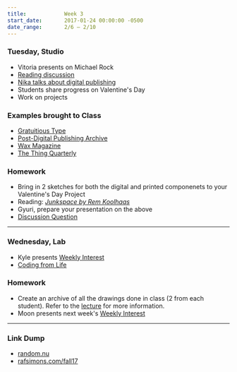 ```yaml
---
title:            Week 3
start_date:       2017-01-24 00:00:00 -0500
date_range:       2/6 – 2/10
---
```


### Tuesday, Studio

- Vitoria presents on Michael Rock
- [Reading discussion](https://docs.google.com/document/d/1zuDVjVfYF44mFwhwZym9uvchGzFYygl-tE3azKHCU_0/edit?usp=sharin)
- [Nika talks about digital publishing](../assets/lectures/lecture3.pdf)
- Students share progress on Valentine's Day
- Work on projects

### Examples brought to Class
- [Gratuitious Type](http://gratuitoustype.com/)
- [Post-Digital Publishing Archive](http://p-dpa.net/)
- [Wax Magazine](http://readwax.com/)
- [The Thing Quarterly](https://thethingquarterly.com/)


### Homework

- Bring in 2 sketches for both the digital and printed componenets to your Valentine's Day Project
- Reading: [*Junkspace by Rem Koolhaas*](../assets/readings/koolhaas-rem_junkspace.pdf)
- Gyuri, prepare your presentation on the above
- [Discussion Question](https://docs.google.com/document/d/1nXUK-2kcULpVtGcLBrtIh5Yw2nuNAJIEA8Y8vKsuOiA/edit?usp=sharing)

---

### Wednesday, Lab

- Kyle presents [Weekly Interest](/projects/weekly_interest)
- [Coding from Life](/lectures/lab/coding-from-life)

### Homework

- Create an archive of all the drawings done in class (2 from each student). Refer to the [lecture](/lectures/lab/coding-from-life#homework) for more information.
- Moon presents next week's [Weekly Interest](/projects/weekly_interest)

---

### Link Dump

- [random.nu](http://www.random.nu/)
- [rafsimons.com/fall17](http://rafsimons.com/fall17)
